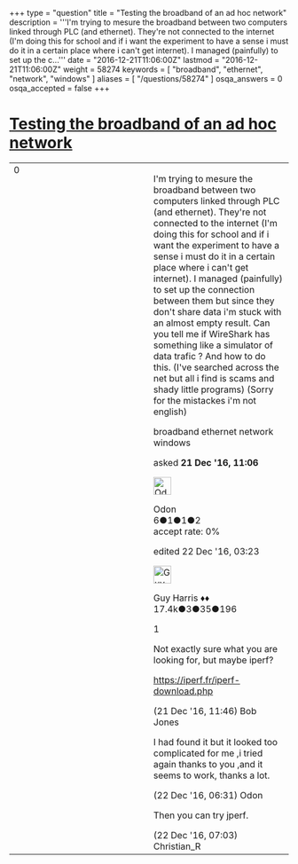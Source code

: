 +++
type = "question"
title = "Testing the broadband of an ad hoc network"
description = '''I&#x27;m trying to mesure the broadband between two computers linked through PLC (and ethernet). They&#x27;re not connected to the internet (I&#x27;m doing this for school and if i want the experiment to have a sense i must do it in a certain place where i can&#x27;t get internet). I managed (painfully) to set up the c...'''
date = "2016-12-21T11:06:00Z"
lastmod = "2016-12-21T11:06:00Z"
weight = 58274
keywords = [ "broadband", "ethernet", "network", "windows" ]
aliases = [ "/questions/58274" ]
osqa_answers = 0
osqa_accepted = false
+++

<div class="headNormal">

# [Testing the broadband of an ad hoc network](/questions/58274/testing-the-broadband-of-an-ad-hoc-network)

</div>

<div id="main-body">

<div id="askform">

<table id="question-table" style="width:100%;"><colgroup><col style="width: 50%" /><col style="width: 50%" /></colgroup><tbody><tr class="odd"><td style="width: 30px; vertical-align: top"><div class="vote-buttons"><div id="post-58274-score" class="post-score" title="current number of votes">0</div><div id="favorite-count" class="favorite-count"></div></div></td><td><div id="item-right"><div class="question-body"><p>I'm trying to mesure the broadband between two computers linked through PLC (and ethernet). They're not connected to the internet (I'm doing this for school and if i want the experiment to have a sense i must do it in a certain place where i can't get internet). I managed (painfully) to set up the connection between them but since they don't share data i'm stuck with an almost empty result. Can you tell me if WireShark has something like a simulator of data trafic ? And how to do this. (I've searched across the net but all i find is scams and shady little programs) (Sorry for the mistackes i'm not english)</p></div><div id="question-tags" class="tags-container tags">broadband ethernet network windows</div><div id="question-controls" class="post-controls"></div><div class="post-update-info-container"><div class="post-update-info post-update-info-user"><p>asked <strong>21 Dec '16, 11:06</strong></p><img src="https://secure.gravatar.com/avatar/7d85658ca052c07d91fd10b933550270?s=32&amp;d=identicon&amp;r=g" class="gravatar" width="32" height="32" alt="Odon&#39;s gravatar image" /><p>Odon<br />
<span class="score" title="6 reputation points">6</span><span title="1 badges"><span class="badge1">●</span><span class="badgecount">1</span></span><span title="1 badges"><span class="silver">●</span><span class="badgecount">1</span></span><span title="2 badges"><span class="bronze">●</span><span class="badgecount">2</span></span><br />
<span class="accept_rate" title="Rate of the user&#39;s accepted answers">accept rate:</span> <span title="Odon has no accepted answers">0%</span></p></div><div class="post-update-info post-update-info-edited"><p>edited 22 Dec '16, 03:23</p><img src="https://secure.gravatar.com/avatar/f93de7000747ab5efb5acd3034b2ebd7?s=32&amp;d=identicon&amp;r=g" class="gravatar" width="32" height="32" alt="Guy%20Harris&#39;s gravatar image" /><p>Guy Harris ♦♦<br />
<span class="score" title="17443 reputation points"><span>17.4k</span></span><span title="3 badges"><span class="badge1">●</span><span class="badgecount">3</span></span><span title="35 badges"><span class="silver">●</span><span class="badgecount">35</span></span><span title="196 badges"><span class="bronze">●</span><span class="badgecount">196</span></span></p></div></div><div id="comments-container-58274" class="comments-container"><span id="58275"></span><div id="comment-58275" class="comment"><div id="post-58275-score" class="comment-score">1</div><div class="comment-text"><p>Not exactly sure what you are looking for, but maybe iperf?</p><p><a href="https://iperf.fr/iperf-download.php">https://iperf.fr/iperf-download.php</a></p></div><div id="comment-58275-info" class="comment-info"><span class="comment-age">(21 Dec '16, 11:46)</span> Bob Jones</div></div><span id="58298"></span><div id="comment-58298" class="comment"><div id="post-58298-score" class="comment-score"></div><div class="comment-text"><p>I had found it but it looked too complicated for me ,i tried again thanks to you ,and it seems to work, thanks a lot.</p></div><div id="comment-58298-info" class="comment-info"><span class="comment-age">(22 Dec '16, 06:31)</span> Odon</div></div><span id="58299"></span><div id="comment-58299" class="comment"><div id="post-58299-score" class="comment-score"></div><div class="comment-text"><p>Then you can try jperf.</p></div><div id="comment-58299-info" class="comment-info"><span class="comment-age">(22 Dec '16, 07:03)</span> Christian_R</div></div></div><div id="comment-tools-58274" class="comment-tools"></div><div class="clear"></div><div id="comment-58274-form-container" class="comment-form-container"></div><div class="clear"></div></div></td></tr></tbody></table>

</div>

</div>

